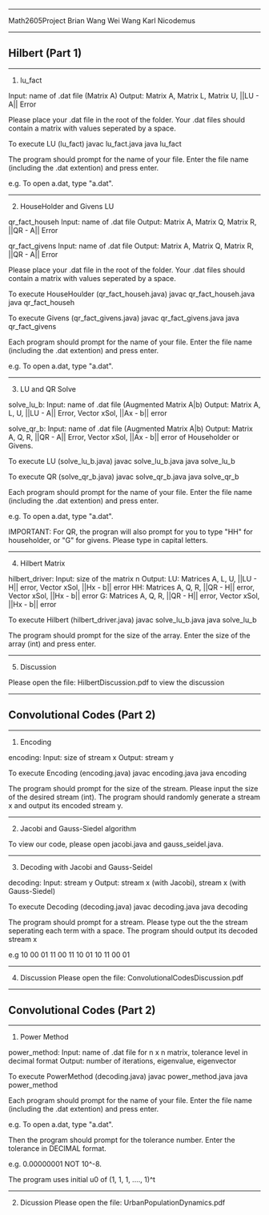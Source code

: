 --------------------------------------------------------------------------------
Math2605Project
Brian Wang
Wei Wang
Karl Nicodemus

--------------------------------------------------------------------------------
Hilbert (Part 1)
--------------------------------------------------------------------------------
-----------------------------
1. lu_fact

Input: name of .dat file (Matrix A)
Output: Matrix A, Matrix L, Matrix U, ||LU - A|| Error


Please place your .dat file in the root of the folder.
Your .dat files should contain a matrix with values seperated by a space.

To execute LU (lu_fact)
javac lu_fact.java
java lu_fact

The program should prompt for the name of your file. Enter the file name (including the .dat extention) and press enter.

e.g. To open a.dat, type "a.dat".

-----------------------------
2. HouseHolder and Givens LU


qr_fact_househ
Input: name of .dat file
Output: Matrix A, Matrix Q, Matrix R, ||QR - A|| Error

qr_fact_givens
Input: name of .dat file
Output: Matrix A, Matrix Q, Matrix R, ||QR - A|| Error

Please place your .dat file in the root of the folder.
Your .dat files should contain a matrix with values seperated by a space.

To execute HouseHoulder (qr_fact_househ.java)
javac qr_fact_househ.java
java qr_fact_househ

To execute Givens (qr_fact_givens.java)
javac qr_fact_givens.java
java qr_fact_givens

Each program should prompt for the name of your file. Enter the file name (including the .dat extention) and press enter.

e.g. To open a.dat, type "a.dat".

-----------------------------
3. LU and QR Solve

solve_lu_b:
Input: name of .dat file (Augmented Matrix A|b)
Output: Matrix A, L, U, ||LU - A|| Error, Vector xSol, ||Ax - b|| error

solve_qr_b:
Input: name of .dat file (Augmented Matrix A|b)
Output: Matrix A, Q, R, ||QR - A|| Error, Vector xSol, ||Ax - b|| error of Householder or Givens.


To execute LU (solve_lu_b.java)
javac solve_lu_b.java
java solve_lu_b

To execute QR (solve_qr_b.java)
javac solve_qr_b.java
java solve_qr_b

Each program should prompt for the name of your file. Enter the file name (including the .dat extention) and press enter.

e.g. To open a.dat, type "a.dat".

IMPORTANT: For QR, the progran will also prompt for you to type "HH" for householder, or "G" for givens. Please type in capital letters.

-----------------------------
4. Hilbert Matrix

hilbert_driver:
Input: size of the matrix n
Output:
LU: Matrices A, L, U, ||LU - H|| error, Vector xSol, ||Hx - b|| error
HH: Matrices A, Q, R, ||QR - H|| error, Vector xSol, ||Hx - b|| error
G:  Matrices A, Q, R, ||QR - H|| error, Vector xSol, ||Hx - b|| error

To execute Hilbert (hilbert_driver.java)
javac solve_lu_b.java
java solve_lu_b

The program should prompt for the size of the array. Enter the size of the array (int) and press enter.

-----------------------------
5. Discussion

Please open the file: HilbertDiscussion.pdf to view the discussion

--------------------------------------------------------------------------------
Convolutional Codes (Part 2)
--------------------------------------------------------------------------------
-----------------------------
1. Encoding

encoding:
Input: size of stream x
Output: stream y

To execute Encoding (encoding.java)
javac encoding.java
java encoding

The program should prompt for the size of the stream. Please input the size of the desired stream (int). The program should randomly generate a stream x and output its encoded stream y.

-----------------------------
2. Jacobi and Gauss-Siedel algorithm

To view our code, please open jacobi.java and gauss_seidel.java.

-----------------------------
3. Decoding with Jacobi and Gauss-Seidel

decoding:
Input: stream y
Output: stream x (with Jacobi), stream x (with Gauss-Siedel)

To execute Decoding (decoding.java)
javac decoding.java
java decoding

The program should prompt for a stream. Please type out the the stream seperating each term with a space. The program should output its decoded stream x

e.g 10 00 01 11 00 11 10 01 10 11 00 01

-----------------------------
4. Discussion
Please open the file: ConvolutionalCodesDiscussion.pdf

--------------------------------------------------------------------------------
Convolutional Codes (Part 2)
--------------------------------------------------------------------------------
-----------------------------
1. Power Method

power_method:
Input: name of .dat file for n x n matrix, tolerance level in decimal format
Output: number of iterations, eigenvalue, eigenvector

To execute PowerMethod (decoding.java)
javac power_method.java
java power_method

Each program should prompt for the name of your file. Enter the file name (including the .dat extention) and press enter.

e.g. To open a.dat, type "a.dat".

Then the program should prompt for the tolerance number. Enter the tolerance in DECIMAL format.

e.g. 0.00000001 NOT 10^-8.

The program uses initial u0 of (1, 1, 1, ...., 1)^t

-----------------------------
2. Dicussion
Please open the file: UrbanPopulationDynamics.pdf
